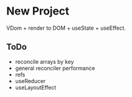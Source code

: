 # New Project

VDom + render to DOM + useState + useEffect.

## ToDo

- reconcile arrays by key
- general reconciler performance
- refs
- useReducer
- useLayoutEffect
